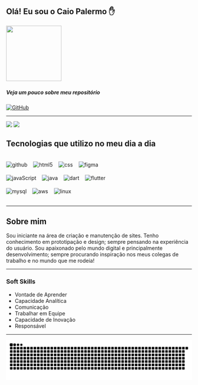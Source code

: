 ## Olá! Eu sou o Caio Palermo ✋  
<img src="https://i.picasion.com/pic92/e1da85b758f0b10aad07d23e33ec693c.gif" width="150" height="150" />

##### Veja um pouco sobre meu repositório
[![GitHub](https://img.shields.io/badge/GitHub-100000?style=for-the-badge&logo=github&logoColor=white)](https://github.com/HasegawaTaizou)

<hr>

<div>
<img width="48%" src="https://github-readme-stats.vercel.app/api?username=HasegawaTaizou&show_icons=true&theme=radical">

<img width="48%" src="https://github-readme-stats.vercel.app/api/top-langs/?username=HasegawaTaizou&layout=compact">
</div>

## Tecnologias que utilizo no meu dia a dia

<div style="display: inline_block"></br>
    <img align="center" alt="github" src="https://img.shields.io/badge/GitHub-100000?style=for-the-badge&logo=github&logoColor=white" />&nbsp;&nbsp;&nbsp;
    <img align="center" alt="html5" src="https://img.shields.io/badge/HTML5-E34F26?style=for-the-badge&logo=html5&logoColor=white" />&nbsp;&nbsp;&nbsp;
    <img align="center" alt="css" src="https://img.shields.io/badge/CSS3-1572B6?style=for-the-badge&logo=css3&logoColor=white" />&nbsp;&nbsp;&nbsp;
    <img align="center" alt="figma" src="https://img.shields.io/badge/Figma-F24E1E?style=for-the-badge&logo=figma&logoColor=white" />&nbsp;&nbsp;&nbsp;
    </br>
    </br>
    <img align="center" alt="javaScript" src="https://img.shields.io/badge/JavaScript-323330?style=for-the-badge&logo=javascript&logoColor=F7DF1E" />&nbsp;&nbsp;&nbsp;
    <img align="center" alt="java" src="https://img.shields.io/badge/Java-ED8B00?style=for-the-badge&logo=java&logoColor=white" />&nbsp;&nbsp;&nbsp;
    <img align="center" alt="dart" src="https://img.shields.io/badge/Dart-0175C2?style=for-the-badge&logo=dart&logoColor=white" />&nbsp;&nbsp;&nbsp;
    <img align="center" alt="flutter" src="https://img.shields.io/badge/Flutter-02569B?style=for-the-badge&logo=flutter&logoColor=white" />&nbsp;&nbsp;&nbsp;
    </br>
    </br>
    <img align="center" alt="mysql" src="https://img.shields.io/badge/MySQL-00000F?style=for-the-badge&logo=mysql&logoColor=white" />&nbsp;&nbsp;&nbsp;
    <img align="center" alt="aws" src="https://img.shields.io/badge/Amazon_AWS-FF9900?style=for-the-badge&logo=amazonaws&logoColor=white" />&nbsp;&nbsp;&nbsp;
    <img align="center" alt="linux" src="https://img.shields.io/badge/Linux-FCC624?style=for-the-badge&logo=linux&logoColor=black" />
</div>
</br>

<hr>

## Sobre mim

Sou iniciante na área de criação e manutenção de sites. Tenho conhecimento em prototipação e design; sempre pensando na experiência do usuário. Sou apaixonado pelo mundo digital e principalmente desenvolvimento; sempre procurando inspiração nos meus colegas de trabalho e no mundo que me rodeia!

<hr>

### Soft Skills

- Vontade de Aprender 
- Capacidade Analítica 
- Comunicação
- Trabalhar em Equipe 
- Capacidade de Inovação
- Responsável

<hr>

![Snake animation](https://github.com/HasegawaTaizou/HasegawaTaizou/blob/output/github-contribution-grid-snake.svg)
